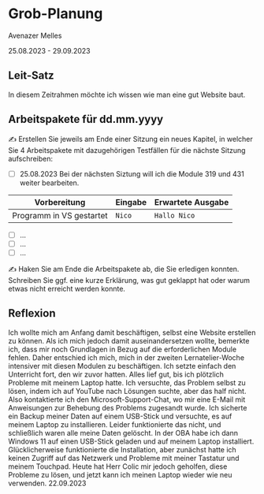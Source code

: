 # Grob-Planung

Avenazer Melles

25.08.2023 - 29.09.2023

## Leit-Satz

In diesem Zeitrahmen möchte ich wissen wie man eine gut Website baut.

## Arbeitspakete für dd.mm.yyyy

✍️ Erstellen Sie jeweils am Ende einer Sitzung ein neues Kapitel, in welcher Sie 4 Arbeitspakete mit dazugehörigen Testfällen für die nächste Sitzung aufschreiben:

- [ ] 25.08.2023 Bei der nächsten Siztung will ich die Module 319 und 431 weiter bearbeiten.

| Vorbereitung             | Eingabe | Erwartete Ausgabe |
| ------------------------ | ------- | ----------------- |
| Programm in VS gestartet | `Nico`  | `Hallo Nico`      |

- [ ] ...
- [ ] ...
- [ ] ...

✍️  Haken Sie am Ende die Arbeitspakete ab, die Sie erledigen konnten. Schreiben Sie ggf. eine kurze Erklärung, was gut geklappt hat oder warum etwas nicht erreicht werden konnte.
## Reflexion

Ich wollte mich am Anfang damit beschäftigen, selbst eine Website erstellen zu können. Als ich mich jedoch damit auseinandersetzen wollte, bemerkte ich, dass mir noch Grundlagen in Bezug auf die erforderlichen Module fehlen. Daher entschied ich mich, mich in der zweiten Lernatelier-Woche intensiver mit diesen Modulen zu beschäftigen. Ich setzte einfach den Unterricht fort, den wir zuvor hatten. Alles lief gut, bis ich plötzlich Probleme mit meinem Laptop hatte. Ich versuchte, das Problem selbst zu lösen, indem ich auf YouTube nach Lösungen suchte, aber das half nicht. Also kontaktierte ich den Microsoft-Support-Chat, wo mir eine E-Mail mit Anweisungen zur Behebung des Problems zugesandt wurde. Ich sicherte ein Backup meiner Daten auf einem USB-Stick und versuchte, es auf meinem Laptop zu installieren. Leider funktionierte das nicht, und schließlich waren alle meine Daten gelöscht. In der OBA habe ich dann Windows 11 auf einen USB-Stick geladen und auf meinem Laptop installiert. Glücklicherweise funktionierte die Installation, aber zunächst hatte ich keinen Zugriff auf das Netzwerk und Probleme mit meiner Tastatur und meinem Touchpad. Heute hat Herr Colic mir jedoch geholfen, diese Probleme zu lösen, und jetzt kann ich meinen Laptop wieder wie neu verwenden.
22.09.2023
